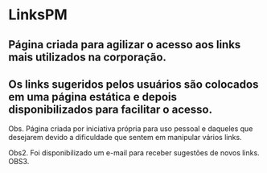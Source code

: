 # LinksPM

## Página criada para agilizar o acesso aos links mais utilizados na corporação.

## Os links sugeridos pelos usuários são colocados em uma página estática e depois disponibilizados para facilitar o acesso.

Obs. Página criada por iniciativa própria para uso pessoal e daqueles que desejarem devido a dificuldade que sentem em manipular vários links.

Obs2. Foi disponibilizado um e-mail para receber sugestões de novos links.
OBS3.
